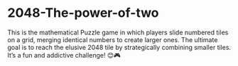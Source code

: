 # 2048-The-power-of-two
This is the mathematical Puzzle game in which players slide numbered tiles on a grid, merging identical numbers to create larger ones. The ultimate goal is to reach the elusive 2048 tile by strategically combining smaller tiles. It’s a fun and addictive challenge! :blush::video_game:
